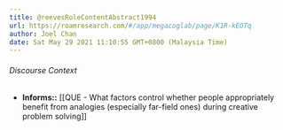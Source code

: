 ```yaml
---
title: @reevesRoleContentAbstract1994
url: https://roamresearch.com/#/app/megacoglab/page/K1R-kEOTq
author: Joel Chan
date: Sat May 29 2021 11:10:55 GMT+0800 (Malaysia Time)
---
```




###### Discourse Context

- **Informs::** [[QUE - What factors control whether people appropriately benefit from analogies (especially far-field ones) during creative problem solving]]
